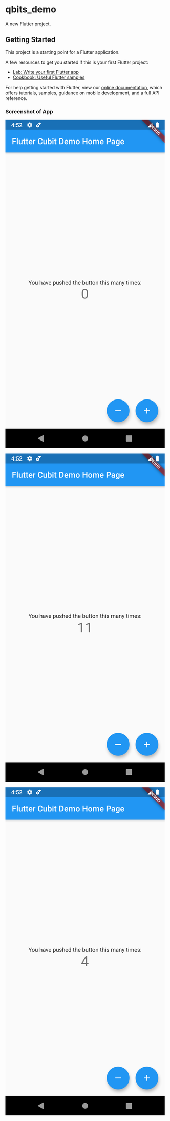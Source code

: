 # qbits_demo

A new Flutter project.

## Getting Started

This project is a starting point for a Flutter application.

A few resources to get you started if this is your first Flutter project:

- [Lab: Write your first Flutter app](https://flutter.dev/docs/get-started/codelab)
- [Cookbook: Useful Flutter samples](https://flutter.dev/docs/cookbook)

For help getting started with Flutter, view our
[online documentation](https://flutter.dev/docs), which offers tutorials,
samples, guidance on mobile development, and a full API reference.



### Screenshot of App

![CUBITAPP](screenshot/main.png "Cubit Home Page")

![CUBITAPP](screenshot/main2.png "Cubit Increment")

![CUBITAPP](screenshot/main3.png "Cubit Decrement")
